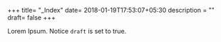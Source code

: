 +++
title= "_Index"
date= 2018-01-19T17:53:07+05:30
description = ""
draft= false
+++

Lorem Ipsum.
Notice `draft` is set to true.

